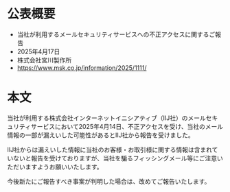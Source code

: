 # 公表概要
- 当社が利用するメールセキュリティサービスへの不正アクセスに関するご報告
- 2025年4月17日
- 株式会社宮川製作所
- https://www.msk.co.jp/information/2025/1111/

# 本文
当社が利用する株式会社インターネットイニシアティブ（IIJ社）のメールセキュリティサービスにおいて2025年4月14日、不正アクセスを受け、当社のメール情報の一部が漏えいした可能性があるとIIJ社から報告を受けました。

IIJ社からは漏えいした情報に当社のお客様・お取引様に関する情報は含まれていないと報告を受けておりますが、当社を騙るフィッシングメール等にご注意いただいますようお願いいたします。

今後新たにご報告すべき事案が判明した場合は、改めてご報告いたします。
